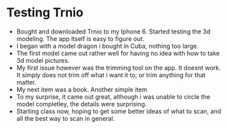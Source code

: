 # Testing Trnio

- Bought and downloaded Trnio to my Iphone 6. Started testing the 3d modeling. The app itself is easy to figure out.
- I began with a model dragon i bought in Cuba, nothing too large.
- The first model came out rather well for having no idea with how to take 3d model pictures. 
- My first issue however was the trimming tool on the app. It doesnt work. It simply does not trim off what i want it to; or trim anything for that matter.
- My next item was a book. Another simple item
- To my surprise, it came out great, although i was unable to circle the model completley, the details were surprising. 
- Starting class now, hoping to get some better ideas of what to scan, and all the best way to scan in general.

